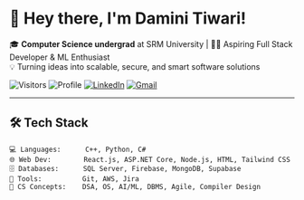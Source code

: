 # 👋 Hey there, I'm Damini Tiwari!

🎓 **Computer Science undergrad** at SRM University | 👩‍💻 Aspiring Full Stack Developer & ML Enthusiast  
💡 Turning ideas into scalable, secure, and smart software solutions

![Visitors](https://komarev.com/ghpvc/?username=Damini2630&color=blue)
![Profile](https://img.shields.io/badge/Portfolio-Live-blue)
[![LinkedIn](https://img.shields.io/badge/-Damini%20Tiwari-blue?style=flat-square&logo=Linkedin&logoColor=white&link=https://www.linkedin.com/in/damini-tiwari-74bb631b2/)](https://www.linkedin.com/in/damini-tiwari-74bb631b2/)
[![Gmail](https://img.shields.io/badge/123daminitiwari@gmail.com-D14836?style=flat&logo=gmail&logoColor=white)](mailto:123daminitiwari@gmail.com)

---

## 🛠 Tech Stack

```text
💻 Languages:      C++, Python, C#
🌐 Web Dev:        React.js, ASP.NET Core, Node.js, HTML, Tailwind CSS
🗄️ Databases:      SQL Server, Firebase, MongoDB, Supabase
🧰 Tools:          Git, AWS, Jira
🧠 CS Concepts:    DSA, OS, AI/ML, DBMS, Agile, Compiler Design



